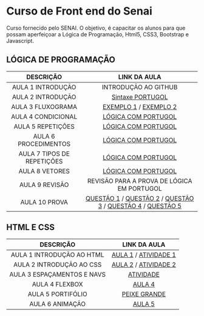 # Curso de Front end do Senai

Curso fornecido pelo SENAI. O objetivo, é capacitar os alunos para que possam aperfeiçoar a Lógica de Programação, Html5, CSS3, Bootstrap e Javascript.

## LÓGICA DE PROGRAMAÇÃO
| DESCRIÇÃO | LINK DA AULA |
|:-:|:-:|
| AULA 1 INTRODUÇÃO | INTRODUÇÃO AO GITHUB | 
| AULA 2 INTRODUÇÃO | [Sintaxe PORTUGOL](./Aulas/Sintaxeportugol.md) |
| AULA 3 FLUXOGRAMA | [EXEMPLO 1](./Imagens/Aula%202%20Fluxo%20material.png) / [EXEMPLO 2](./Imagens/AULA%202%20EXEMPLO%202.png) |
| AULA 4 CONDICIONAL | [LÓGICA COM PORTUGOL](./Aulas/SALVARNOTAS.md) | 
| AULA 5 REPETIÇÕES | [LÓGICA COM PORTUGOL](./Aulas/Repeticao.md) |
| AULA 6 PROCEDIMENTOS | [LÓGICA COM PORTUGOL](./Aulas/procedimentos.md) | 
| AULA 7 TIPOS DE REPETIÇÕES | [LÓGICA COM PORTUGOL](./Imagens/EXPLICAÇÃO%20AULA%206.png) |
| AULA 8 VETORES | [LÓGICA COM PORTUGOL](./Aulas/VETORES.MD) |
| AULA 9 REVISÃO | REVISÃO PARA A PROVA DE LÓGICA EM PORTUGOL |
| AULA 10 PROVA | [QUESTÃO 1](./Aulas/Prova/BUSCARNOME.ALG) / [QUESTÃO 2](./Aulas/Prova/COMPARAVETORES.ALG) / [QUESTÃO 3](./Aulas/Prova/MEDIANOTAS.ALG) / [QUESTÃO 4](./Aulas/Prova/PESQUISAPREFEITURA.ALG) / [QUESTÃO 5](./Aulas/Prova/VERIFICARSALDO.ALG) | 

## HTML E CSS
| DESCRIÇÃO | LINK DA AULA |
| :-: | :-: |
| AULA 1 INTRODUÇÃO AO HTML | [AULA 1](HTML&CSS/Aula/Aula1Index.html) / [ATIVIDADE 1](HTML&CSS/atividade/atividade1.html) | 
| AULA 2 INTRODUÇÃO AO CSS | [AULA 2](HTML&CSS/Aula/Aula2Index.html) / [ATIVIDADE 2](HTML&CSS/atividade/atividade2.html) |
| AULA 3 ESPAÇAMENTOS E NAVS | [ATIVIDADE](HTML&CSS/Aula/Aula3/) |
| AULA 4 FLEXBOX | [AULA 4](HTML&CSS/Aula/Aula4/) |
| AULA 5 PORTIFÓLIO | [PEIXE GRANDE](https://github.com/Dr4gonPlus/PeixeGrande.git) |
| AULA 6 ANIMAÇÃO | [AULA 5](HTML&CSS/Aula/Aula6/) |
